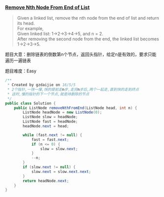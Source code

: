 ### [Remove Nth Node From End of List](https://leetcode.com/problems/remove-nth-node-from-end-of-list/)

> Given a linked list, remove the nth node from the end of list and return its head. <br/>
> For example,  <br/>
> Given linked list: 1->2->3->4->5, and n = 2.  <br/>
> After removing the second node from the end, the linked list becomes 1->2->3->5. 

题目大意：删除链表的倒数第n个节点，返回头指针，给定n是有效的，要求只能遍历一遍链表

题目难度：Easy

```java
/**
 * Created by gzdaijie on 16/5/5
 * 2个指针,一快一慢,快的提前走n步,走完n步后,两个一起走,直到快的走到终点
 * 这时,慢的指针的下一个节点,就是待删除的节点
 */
public class Solution {
    public ListNode removeNthFromEnd(ListNode head, int n) {
        ListNode headNode = new ListNode(0);
        ListNode slow = headNode;
        ListNode fast = headNode;
        headNode.next = head;

        while (fast.next != null) {
            fast = fast.next;
            if (n <= 0) {
                slow = slow.next;
            }
            --n;
        }
        if (slow.next != null) {
            slow.next = slow.next.next;
        }
        return headNode.next;
    }
}
```